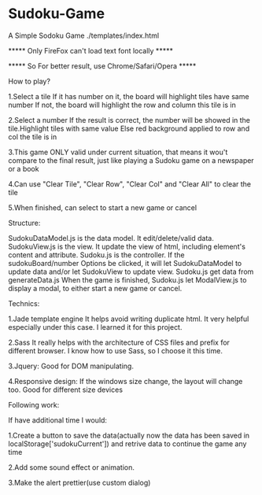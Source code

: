Sudoku-Game
===========

A Simple Sodoku Game
./templates/index.html

***** Only FireFox can't load text font locally *****

***** So For better result, use Chrome/Safari/Opera *****

How to play?

1.Select a tile
  If it has number on it, the board will highlight tiles have same number
  If not, the board will highlight the row and column this tile is in

2.Select a number 
  If the result is correct, the number will be showed in the tile.Highlight tiles with same value
  Else red background applied to row and col the tile is in

3.This game ONLY valid under current situation, that means it wou't compare to the final result, 
  just like playing a Sudoku game on a newspaper or a book
  
4.Can use "Clear Tile", "Clear Row", "Clear Col" and "Clear All" to clear the tile

5.When finished, can select to start a new game or cancel

Structure:

SudokuDataModel.js is the data model. It edit/delete/valid data.
SudokuView.js is the view. It update the view of html, including element's content and attribute.
Sudoku.js is  the controller. If the sudokuBoard/number Options be clicked, it will let SudokuDataModel 
to update data and/or let SudokuView to update view.
Sudoku.js get data from generateData.js
When the game is finished, Sudoku.js let ModalView.js to display a modal, to either start a new game or cancel.

Technics:

1.Jade template engine
  It helps avoid writing duplicate html. It very helpful especially under this case. 
  I learned it for this project.

2.Sass
  It really helps with the architecture of CSS files and prefix for different browser. 
  I know how to use Sass, so I choose it this time.

3.Jquery:
  Good for DOM manipulating.

4.Responsive design:
  If the windows size change, the layout will change too.
  Good for different size devices

Following work:

If have additional time I would:

  1.Create a button to save the data(actually now the data has been saved in localStorage['sudokuCurrent']) and retrive data to continue the game any time
  
  2.Add some sound effect or animation.
  
  3.Make the alert prettier(use custom dialog)

